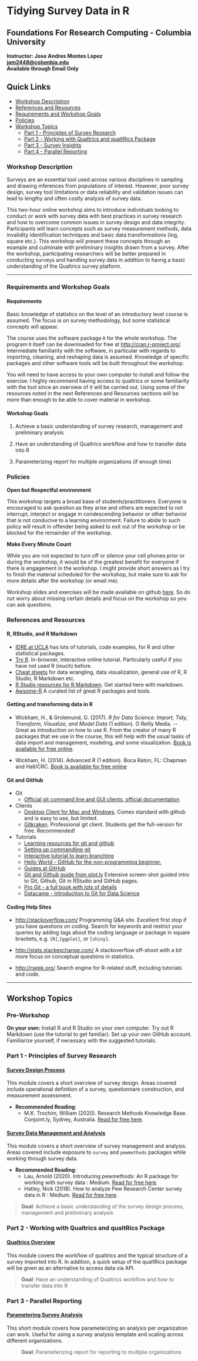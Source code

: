 Tidying Survey Data in R
======================

Foundations For Research Computing - Columbia University
--------------------------------

**Instructor: Jose Andres Montes Lopez**  
**[jam2448@columbia.edu](jam2448@columbia.edu)**  
**Available through Email Only**  
 
Quick Links
-----------

-   [Workshop Description](#workshop-description)
-   [References and Resources](#references-and-resources)
-   [Requirements and Workshop Goals](#requirements-and-workshop-goals)
-   [Policies](#policies)
-   [Workshop Topics](#workshop-topics)
    -   [Part 1 - Principles of Survey Research](#part-1---principles-of-survey-research)
    -   [Part 2 - Working with Qualtrics and qualtRics Package](#part-2---working-with-qualtrics-and-qualtrics-package)
    -   [Part 3 - Survey Insights](#part-3---survey-insights)
    -   [Part 4 - Parallel Reporting](#part-4---parallel-Reporting)

### Workshop Description

Surveys are an essential tool used across various disciplines in sampling and drawing inferences from populations of interest. However, poor survey design, survey tool limitations or data reliability and validation issues can lead to lengthy and often costly analysis of survey data.

This two-hour online workshop aims to introduce individuals looking to conduct or work with survey data with best practices in survey research and how to overcome common issues in survey design and data integrity. Participants will learn concepts such as survey measurement methods, data invalidity identification techniques and basic data transformations (log, square etc.). This workshop will present these concepts through an example and culminate with preliminary insights drawn from a survey. After the workshop, participating researchers will be better prepared in conducting surveys and handling survey data in addition to havng a basic understanding of the Qualtrics survey platform.

------------------------------------------------------------------------

### Requirements and Workshop Goals

#### Requirements

Basic knowledge of statistics on the level of an introductory level course is assumed. The focus is on survey methodology, but some statistical concepts will appear.

The course uses the software package `R` for the whole workshop. The program `R` itself can be downloaded for free at <http://cran.r-project.org/>. Intermediate familiarity with the software, in particular with regards to importing, cleaning, and reshaping data is assumed. Knowledge of specific packages and other software tools will be built throughout the workshop.

You will need to have access to your own computer to install and follow the exercise. I highly recommend having access to qualtrics or some familiarity with the tool since an overview of it will be carried out. Using some of the resources noted in the next References and Resources sections will be more than enough to be able to cover material in workshop.

#### Workshop Goals

1.  Achieve a basic understanding of survey research, management and preliminary analysis

2.  Have an understanding of Qualtrics workflow and how to transfer data into R

3.  Parameterizing report for multiple organizations (if enough time)

### Policies

**Open but Respectful environment**

This workshop targets a broad base of students/practitioners. Everyone is encouraged to ask question as they arise and others are expected to not interrupt, interject or engage in condescending behavior or other behavior that is not conducive to a learning environment. Failure to abide to such policy will result in offender being asked to exit out of the workshop or be blocked for the remainder of the workshop.

**Make Every Minute Count**

While you are not expected to turn off or silence your cell phones prior or during the workshop, it would be of the greatest benefit for everyone if there is engagement in the workshop. I might provide short answers as I try to finish the material scheduled for the workshop, but make sure to ask for more details after the workshop (or email me).

Workshop slides and exercises will be made available on github [here](https://github.com/joseandresmontes?tab=repositories). 
So do not worry about missing certain details and focus on the workshop so you can ask questions. 

### References and Resources

#### R, RStudio, and R Markdown

-   [IDRE at UCLA](http://www.ats.ucla.edu/stat/r/) has lots of tutorials, code examples, for R and other statistical packages.
-   [Try R](http://tryr.codeschool.com). In-browser, interactive online tutorial. Particularly useful if you have not used R (much) before.
-   [Cheat sheets](https://www.rstudio.com/resources/cheatsheets/) for data wrangling, data visualization, general use of R, R Studio, R Markdown etc.
-   [R Studio resources for R Markdown](http://rmarkdown.rstudio.com/). Get started here with markdown.
-   [Awsome-R](https://awesome-r.com) A curated list of great R packages and tools.

#### Getting and transforming data in R

-   Wickham, H., & Grolemund, G. (2017). *R for Data Science: Import, Tidy, Transform, Visualize, and Model Data* (1 edition). O Reilly Media. -- Great as introduction on how to use R. From the creator of many R packages that we use in the course, this will help with the usual tasks of data import and management, modeling, and some visualization. [Book is available for free online](http://r4ds.had.co.nz/).

-   Wickham, H. (2014). Advanced R (1 edition). Boca Raton, FL: Chapman and Hall/CRC. [Book is available for free online](http://adv-r.had.co.nz/)

#### Git and GitHub

-   Git
    -   [Official git command line and GUI clients, official documentation](https://git-scm.com/)
-   Clients
    -   [Desktop Client for Mac and Windows](https://desktop.github.com/). Comes standard with github and is easy to use, but limited.
    -   [Gitkraken](https://www.gitkraken.com/student-resources). Professional git client. Students get the full-version for free. Recommended!
-   Tutorials
    -   [Learning resources for git and github](https://help.github.com/en/articles/git-and-github-learning-resources)
    -   [Setting up commandline git](https://help.github.com/articles/set-up-git/)
    -   [Interactive tutorial to learn branching](https://learngitbranching.js.org/)
    -   [Hello World - GitHub for the non-programming beginner.](https://guides.github.com/activities/hello-world/)
    -   [Guides at GitHub](https://guides.github.com/)
    -   [Git and Github guide from plot.ly](https://plot.ly/r/github-getting-started-for-data-scientists/) Extensive screen-shot guided intro to Git, Github, Git in RStudio and GitHub pages.
    -   [Pro Git - a full book with lots of details](https://git-scm.com/book/en/v2)
    -   [Datacamp - Introduction to Git for Data Science](https://www.datacamp.com/courses/introduction-to-git-for-data-science)

#### Coding Help Sites

-   <http://stackoverflow.com/> Programming Q&A site. Excellent first stop if you have questions on coding. Search for keywords and restrict your queries by adding tags about the coding language or package in square brackets, e.g. `[R]`,`[ggplot]`, or `[shiny]`.

-   <http://stats.stackexchange.com/> A stackoverflow off-shoot with a bit more focus on conceptual questions in statistics.

-   <http://rseek.org/> Search engine for R-related stuff, including tutorials and code.

------------------------------------------------------------------------

Workshop Topics
--------------

### Pre-Workshop 

**On your own:**
Install R and R Studio on your own computer. Try out R Markdown (use the tutorial to get familiar).
Set up your own GitHub account. Familiarize yourself, if necessary with the suggested tutorials.

### Part 1 - Principles of Survey Research

#### [Survey Design Process](survey_research.html)

This module covers a short overview of survey design. Areas covered include operational definition of a survey, questionnare construction, and measurement assessment.

-   **Recommended Reading**:
    -   M.K. Trochim, William (2020). Research Methods Knowledge Base. Conjoint.ly, Sydney, Australia. [Read for free here](https://conjointly.com/kb/).

#### [Survey Data Management and Analysis](survey_data_management_and_analysis.html)

This module covers a short overview of survey management and analysis. Areas covered include exposure to `survey` and `pewmethods` packages while working through survey data.

-   **Recommended Reading**:
    -   Lau, Arnold (2020). Introducing pewmethods: An R package for working with survey data : Medium. 
    [Read for free here](https://medium.com/pew-research-center-decoded/introducing-pewmethods-an-r-package-for-working-with-survey-data-97601a250a46).
    -   Hatley, Nick (2018). How to analyze Pew Research Center survey data in R : Medium. 
    [Read for free here](https://medium.com/pew-research-center-decoded/introducing-pewmethods-an-r-package-for-working-with-survey-data-97601a250a46).

> **Goal**: Achieve a basic understanding of the survey design process, management and preliminary analysis

### Part 2 - Working with Qualtrics and qualtRics Package

#### [Qualtrics Overview](qualtrics_overview.html)

This module covers the workflow of qualtrics and the typical structure of a survey imported into R. In addition,
a quick setup of the qualtRics package will be given as an alternative to access data via API.

> **Goal**: Have an understanding of Qualtrics workflow and how to transfer data into R

### Part 3 - Parallel Reporting

#### [Parametering Survey Analysis](parameter.html)

This short module covers how parameterizing an analysis per organization can work. Useful for using a survey analysis template and scaling across different organizations.

> **Goal**: Parameterizing report for reporting to multiple organizations